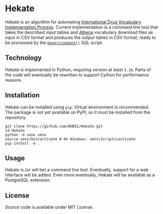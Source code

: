 # Hekate

Hekate is an algorithm for automating [International Drug Vocabulary Implementation Process](https://github.com/OHDSI/Vocabulary-v5.0/wiki/International-Drug-Vocabulary-Implementation-Process). Current implementation is a command line tool that takes the described input tables and
[Athena](https://athena.ohdsi.org/) vocabulary download files as input in CSV format and produces the output tables in
CSV format, ready to be processed by the [`GenericUpdate()`](https://github.com/OHDSI/Vocabulary-v5.0/blob/master/working/generic_update.sql) SQL script.

## Technology

Hekate is implemented in Python, requiring version at least `3.10`. Parts of the code will eventually be rewritten to
support Cython for performance reasons.

## Installation
Hekate can be installed using `pip`. Virtual environment is recommended. The package is not yet available on PyPI, so
it must be installed from the repository.

```shell
git clone https://github.com/OHDSI/Hekate.git
cd Hekate
python -m venv venv
source venv/bin/activate # On Windows: venv\Scripts\activate
pip install -e .
```

## Usage
Hekate is (or will be) a command line tool. Eventually, support for a web interface will be added. Even more eventually,
Hekate will be available as a PostgreSQL extension.


## License
Source code is available under MIT License.


